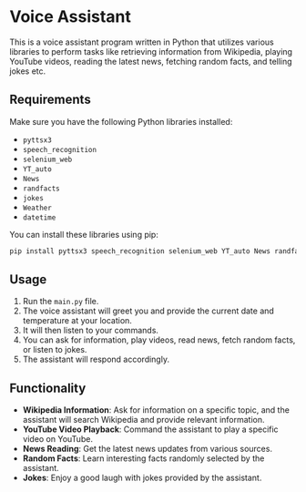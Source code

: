 # Voice Assistant

This is a voice assistant program written in Python that utilizes various libraries to perform tasks like retrieving information from Wikipedia, playing YouTube videos, reading the latest news, fetching random facts, and telling jokes etc.

## Requirements

Make sure you have the following Python libraries installed:

- `pyttsx3`
- `speech_recognition`
- `selenium_web`
- `YT_auto`
- `News`
- `randfacts`
- `jokes`
- `Weather`
- `datetime`

You can install these libraries using pip:

```bash
pip install pyttsx3 speech_recognition selenium_web YT_auto News randfacts jokes Weather
```

## Usage

1. Run the `main.py` file.
2. The voice assistant will greet you and provide the current date and temperature at your location.
3. It will then listen to your commands.
4. You can ask for information, play videos, read news, fetch random facts, or listen to jokes.
5. The assistant will respond accordingly.

## Functionality

- **Wikipedia Information**: Ask for information on a specific topic, and the assistant will search Wikipedia and provide relevant information.
- **YouTube Video Playback**: Command the assistant to play a specific video on YouTube.
- **News Reading**: Get the latest news updates from various sources.
- **Random Facts**: Learn interesting facts randomly selected by the assistant.
- **Jokes**: Enjoy a good laugh with jokes provided by the assistant.


